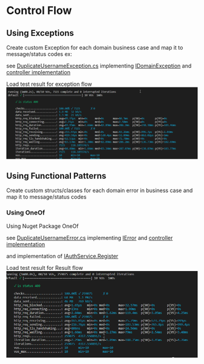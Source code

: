 # Control Flow

## Using Exceptions

Create custom Exception for each domain business case and map it to message/status codes
ex:

see [DuplicateUsernameException.cs](/Identity.Api/Domain/Common/Exceptions/DuplicateUsernameException.cs) implementing [IDomainException](/Identity.Api/Domain/Common/Exceptions/IDomainException.cs) and [controller implementation](/Identity.Api/Controllers/ErrorsController.cs)

Load test result for exception flow
![load test result](/Docs/exception-load-test.png)

## Using Functional Patterns

Create custom structs/classes for each domain error in business case and map it to message/status codes

### Using OneOf

Using Nuget Package OneOf

see [DuplicateUsernameError.cs](/Identity.Api/Domain/Common/Errors/DuplicateUsernameError.cs) implementing [IError](/Identity.Api/Domain/Common/Errors/IError.cs) and [controller implementation](/Identity.Api/Controllers/AuthController.cs)

and implementation of [IAuthService.Register](/Identity.Api/Domain/Services/AuthService.cs)

Load test result for Result flow
![load test result](/Docs/oneof-load-test.png)
